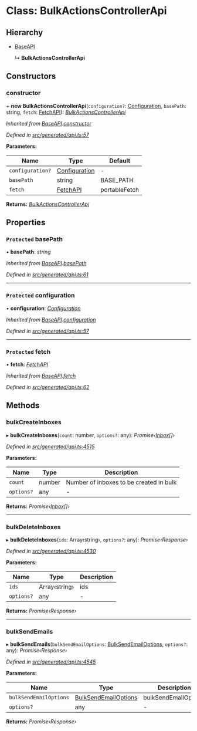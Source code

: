 # Class: BulkActionsControllerApi

## Hierarchy

* [BaseAPI](baseapi.md)

  ↳ **BulkActionsControllerApi**

## Constructors

###  constructor

\+ **new BulkActionsControllerApi**(`configuration?`: [Configuration](configuration.md), `basePath`: string, `fetch`: [FetchAPI](../interfaces/fetchapi.md)): *[BulkActionsControllerApi](bulkactionscontrollerapi.md)*

*Inherited from [BaseAPI](baseapi.md).[constructor](baseapi.md#constructor)*

*Defined in [src/generated/api.ts:57](https://github.com/mailslurp/mailslurp-client-ts-js/blob/9736ebe/src/generated/api.ts#L57)*

**Parameters:**

Name | Type | Default |
------ | ------ | ------ |
`configuration?` | [Configuration](configuration.md) | - |
`basePath` | string |  BASE_PATH |
`fetch` | [FetchAPI](../interfaces/fetchapi.md) |  portableFetch |

**Returns:** *[BulkActionsControllerApi](bulkactionscontrollerapi.md)*

## Properties

### `Protected` basePath

• **basePath**: *string*

*Inherited from [BaseAPI](baseapi.md).[basePath](baseapi.md#protected-basepath)*

*Defined in [src/generated/api.ts:61](https://github.com/mailslurp/mailslurp-client-ts-js/blob/9736ebe/src/generated/api.ts#L61)*

___

### `Protected` configuration

• **configuration**: *[Configuration](configuration.md)*

*Inherited from [BaseAPI](baseapi.md).[configuration](baseapi.md#protected-configuration)*

*Defined in [src/generated/api.ts:57](https://github.com/mailslurp/mailslurp-client-ts-js/blob/9736ebe/src/generated/api.ts#L57)*

___

### `Protected` fetch

• **fetch**: *[FetchAPI](../interfaces/fetchapi.md)*

*Inherited from [BaseAPI](baseapi.md).[fetch](baseapi.md#protected-fetch)*

*Defined in [src/generated/api.ts:62](https://github.com/mailslurp/mailslurp-client-ts-js/blob/9736ebe/src/generated/api.ts#L62)*

## Methods

###  bulkCreateInboxes

▸ **bulkCreateInboxes**(`count`: number, `options?`: any): *Promise‹[Inbox](../interfaces/inbox.md)[]›*

*Defined in [src/generated/api.ts:4515](https://github.com/mailslurp/mailslurp-client-ts-js/blob/9736ebe/src/generated/api.ts#L4515)*

**Parameters:**

Name | Type | Description |
------ | ------ | ------ |
`count` | number | Number of inboxes to be created in bulk |
`options?` | any | - |

**Returns:** *Promise‹[Inbox](../interfaces/inbox.md)[]›*

___

###  bulkDeleteInboxes

▸ **bulkDeleteInboxes**(`ids`: Array‹string›, `options?`: any): *Promise‹Response›*

*Defined in [src/generated/api.ts:4530](https://github.com/mailslurp/mailslurp-client-ts-js/blob/9736ebe/src/generated/api.ts#L4530)*

**Parameters:**

Name | Type | Description |
------ | ------ | ------ |
`ids` | Array‹string› | ids |
`options?` | any | - |

**Returns:** *Promise‹Response›*

___

###  bulkSendEmails

▸ **bulkSendEmails**(`bulkSendEmailOptions`: [BulkSendEmailOptions](../interfaces/bulksendemailoptions.md), `options?`: any): *Promise‹Response›*

*Defined in [src/generated/api.ts:4545](https://github.com/mailslurp/mailslurp-client-ts-js/blob/9736ebe/src/generated/api.ts#L4545)*

**Parameters:**

Name | Type | Description |
------ | ------ | ------ |
`bulkSendEmailOptions` | [BulkSendEmailOptions](../interfaces/bulksendemailoptions.md) | bulkSendEmailOptions |
`options?` | any | - |

**Returns:** *Promise‹Response›*
